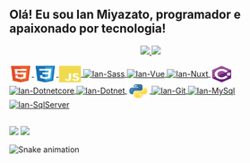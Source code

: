 ## Olá! Eu sou Ian Miyazato, programador e apaixonado por tecnologia!

<div align="center">
  <a href="https://github.com/ianmiyazato">
  <img height="180em" src="https://github-readme-stats.vercel.app/api?username=ianmiyazato&show_icons=true&theme=dark&include_all_commits=true&count_private=true"/>
  <img height="180em" src="https://github-readme-stats.vercel.app/api/top-langs/?username=ianmiyazato&layout=compact&langs_count=7&theme=dark"/>
</div>
<div style="display: inline_block"><br>
  <img align="center" alt="Ian-HTML" height="30" width="40" src="https://raw.githubusercontent.com/devicons/devicon/master/icons/html5/html5-original.svg">
  <img align="center" alt="Ian-CSS" height="30" width="40" src="https://raw.githubusercontent.com/devicons/devicon/master/icons/css3/css3-original.svg">
  <img align="center" alt="Ian-Js" height="30" width="40" src="https://raw.githubusercontent.com/devicons/devicon/master/icons/javascript/javascript-plain.svg">
  <img align="center" alt="Ian-Sass" height="30" width="40" src="https://cdn.jsdelivr.net/gh/devicons/devicon/icons/sass/sass-original.svg">
  <img align="center" alt="Ian-Vue" height="30" width="40" src="https://cdn.jsdelivr.net/gh/devicons/devicon/icons/vuejs/vuejs-original.svg">
  <img align="center" alt="Ian-Nuxt" height="30" width="40" src="https://cdn.jsdelivr.net/gh/devicons/devicon/icons/nuxtjs/nuxtjs-original.svg">        
  <img align="center" alt="Ian-Csharp" height="30" width="40" src="https://raw.githubusercontent.com/devicons/devicon/master/icons/csharp/csharp-original.svg">
  <img align="center" alt="Ian-Dotnetcore" height="30" width="40" src="https://cdn.jsdelivr.net/gh/devicons/devicon/icons/dotnetcore/dotnetcore-original.svg">
  <img align="center" alt="Ian-Dotnet" height="30" width="40" src="https://cdn.jsdelivr.net/gh/devicons/devicon/icons/dot-net/dot-net-plain-wordmark.svg">
  <img align="center" alt="Ian-Python" height="30" width="40" src="https://raw.githubusercontent.com/devicons/devicon/master/icons/python/python-original.svg">
  <img align="center" alt="Ian-Git" height="30" width="40" src="https://cdn.jsdelivr.net/gh/devicons/devicon/icons/git/git-original.svg">
  <img align="center" alt="Ian-MySql" height="60" width="45" src="https://cdn.jsdelivr.net/gh/devicons/devicon/icons/mysql/mysql-original-wordmark.svg">
  <img align="center" alt="Ian-SqlServer" height="60" width="45" src="https://cdn.jsdelivr.net/gh/devicons/devicon/icons/microsoftsqlserver/microsoftsqlserver-plain-wordmark.svg">        
  
</div>
  
  ##
 
<div> 
  <a href = "mailto:ianmiyazato@gmail.com"><img src="https://img.shields.io/badge/-Gmail-%23333?style=for-the-badge&logo=gmail&logoColor=white" target="_blank"></a>
  <a href="https://www.linkedin.com/in/ian-takeo-rocha-miyazato-706076224" target="_blank"><img src="https://img.shields.io/badge/-LinkedIn-%230077B5?style=for-the-badge&logo=linkedin&logoColor=white" target="_blank"></a> 
 
 ![Snake animation](https://github.com/ianmiyazato/ianmiyazato/blob/output/github-contribution-grid-snake.svg)
 
</div>
